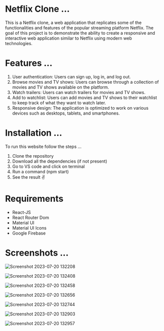 # Netflix Clone ...

This is a Netflix clone, a web application that replicates some of the functionalities and features of the popular streaming platform Netflix. The goal of this project is to demonstrate the ability to create a responsive and interactive web application similar to Netflix using modern web technologies.

# Features ...

1.  User authentication: Users can sign up, log in, and log out.
2. Browse movies and TV shows: Users can browse through a collection of movies and TV shows available on the platform.
3. Watch trailers: Users can watch trailers for movies and TV shows.
4. Add to watchlist: Users can add movies and TV shows to their watchlist to keep track of what they want to watch later.
5. Responsive design: The application is optimized to work on various devices such as desktops, tablets, and smartphones.

# Installation ...

To run this website follow the steps ...

1. Clone the repository
2. Download all the dependencies (if not present)
3. Go to VS code and click on terminal
4. Run a command (npm start)
5. See the result ✌️

<h1> Requirements </h1>
<ul>
  <li>React-JS</li>
   <li>React Router Dom</li>
   <li>Material UI</li>
   <li>Material UI Icons</li>
   <li>Google Firebase</li>
</ul>

# Screenshots ...

![Screenshot 2023-07-20 132208](https://github.com/ManishKuPatra254/Netflix-Clone/assets/112771729/3636a623-f503-4695-9594-78adb1a20534)


![Screenshot 2023-07-20 132408](https://github.com/ManishKuPatra254/Netflix-Clone/assets/112771729/e6a6619b-cc31-4e0d-8584-f4ac8db8b24a)


![Screenshot 2023-07-20 132458](https://github.com/ManishKuPatra254/Netflix-Clone/assets/112771729/09052678-d061-4e92-bc61-3ae2bb5a3d51)


![Screenshot 2023-07-20 132656](https://github.com/ManishKuPatra254/Netflix-Clone/assets/112771729/6bb69fa8-85bc-4c4f-82db-158e1a1db4f0)


![Screenshot 2023-07-20 132744](https://github.com/ManishKuPatra254/Netflix-Clone/assets/112771729/46dd80e8-b0fa-4e3e-8cc5-e046ae082944)


![Screenshot 2023-07-20 132903](https://github.com/ManishKuPatra254/Netflix-Clone/assets/112771729/9c70fb21-374d-4140-9188-84a3293e3b85)

![Screenshot 2023-07-20 132957](https://github.com/ManishKuPatra254/Netflix-Clone/assets/112771729/4db11836-89c3-4c81-91c8-06b9a3f2aa17)

